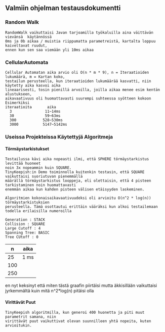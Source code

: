 ## Valmiin ohjelman testausdokumentti

### Random Walk
```
RandomWalk vaikuttaisi Javan tarjoamilla työkaluilla aina väittävän vievänsä  käytännössä
0ms ja 0b aikaa / muistia riippumatta parametreistä, kartalta loppuu kaiveltavat ruudut,
ennen kun sen saa viemään yli 10ms aikaa
```

### CellularAutomata
```
Cellular Automatan aika arvio oli O(n * m * 9), n = Iteraatioiden lukumäärä, m = Kartan koko, 
testailun perusteella, kun iteraatioiden lukumäärää kasvatti, niin käytetty aika kasvoi aika 
lineaarisesti, tosin pienillä arvoilla, joilla aikaa menee esim kentän alustukseen, 
aikavaativuus oli huomattavasti suurempi suhteessa syötteen kokoon
Esimerkiksi 
iteraatioita       aika
  3               11~14ms
  30              59~63ms
  300            528~530ms
  3000           5147~5142ms
```

### Useissa Projekteissa Käytettyjä Algoritmeja
#### Törmäystarkistukset
```
Testailussa kävi aika nopeasti ilmi, että SPHERE törmäystarkistus levittää huoneet
noin 3x nopeammin kuin SQUARE. 
TinyKeepish:in Demo toiminnolla kuitenkin testasin, että SQUARE vaikuttaisi suoriutuvan pienemmällä
määrällä törmäystarkistus looppeja, eli olettaisin, että 4 pisteen tarkistaminen noin huomattavasti
enemmän aikaa kun kahden pisteen välisen etäisyyden laskeminen.

Algoritmien kokonaisaikavaativuudeksi oli arvioitu O(n^2 * log(n)) törmäystarkistuksien
perusteella. Tämä osottautui erittäin vääräksi kun alkoi testailemaan todella erilaisilla numeroilla

Generation : STACK
Collision : SQUARE
Large Cutoff : 4
Spanning Tree: BASIC
Tree CUtoff : 0
```
|n|aika|
|---|---|
|25|1 ms|
|100||10 ms|
|250||1300 ms|

en nyt keksinyt että miten tästä graafin piirtäisi mutta äkkisillään vaikuttaisi jyrkemmältä kuin mitä
n^2*log(n) pitäisi olla

#### Virittävät Puut
```
TinyKeepish algoritmilla, kun generoi 400 huonetta ja piti muut parametrit samana, niin
virittävät puut vaikuttivat olevan suunnilleen yhtä nopeita, kuten arvioitukin.
```


